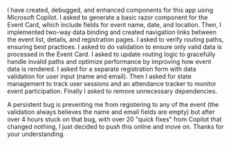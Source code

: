 I have created, debugged, and enhanced components for this app using Microsoft Copilot. 
I asked to generate a basic razor component for the Event Card, which include fields for event name, date, and location. 
Then, I implemented two-way data binding and created navigation links between the event list, details, and registration pages.
I asked to verify routing paths, ensuring best practices.
I asked to do validation to ensure only valid data is processed in the Event Card.
I asked to update routing logic to gracefully handle invalid paths and optimize performance by improving how event data is rendered.
I asked for a separate registration form with data validation for user input (name and email).
Then I asked for state management to track user sessions and an attendance tracker to monitor event participation.
Finally I asked to remove unnecessary dependencies.

A persistent bug is preventing me from registering to any of the event (the validation always believes the name and email fields are empty)
but after over 4 hours stuck on that bug, with over 20 "quick fixes" from Copilot that changed nothing, I just decided to push this online and move on.
Thanks for your understanding.

